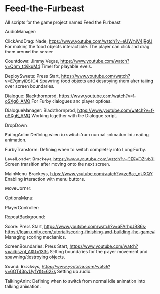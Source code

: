 # Feed-the-Furbeast
All scripts for the game project named Feed the Furbeast

AudioManager:

ClickAndDrag: Nade, https://www.youtube.com/watch?v=eUWmiV4jRgU
For making the food objects interactable. The player can click and drag them around the screen.

Countdown: Jimmy Vegas, https://www.youtube.com/watch?v=Qhm_t46kuM4
Timer for playable levels.

DeploySweets: Press Start, https://www.youtube.com/watch?v=E7gmylDS1C4
Spawning food objects and destroying them after falling over screen boundaries.

Dialogue: Blackthornprod, https://www.youtube.com/watch?v=f-oSXg6_AMQ
For Furby dialogues and player options.

DialogueManager: Blackthornprod, https://www.youtube.com/watch?v=f-oSXg6_AMQ
Working together with the Dialogue script.

DropDown:

EatingAnim:
Defining when to switch from normal animation into eating animation.

FurbyTransform:
Defining when to switch completely into Long Furby.

LevelLoader: Brackeys, https://www.youtube.com/watch?v=CE9VOZivb3I
Screen transition after moving onto the next screen.

MainMenu: Brackeys, https://www.youtube.com/watch?v=zc8ac_qUXQY
Enabling interaction with menu buttons.

MoveCorner:

OptionsMenu:

PlayerController:

RepeatBackground:

Score: Press Start, https://www.youtube.com/watch?v=aFArhpJB86s; https://learn.unity.com/tutorial/scoring-finishing-and-building-the-game#
Managing scoring mechanics.

ScreenBoundaries: Press Start, https://www.youtube.com/watch?v=ailbszpt_AI&t=133s
Setting boundaries for the player movement and spawning/destroying objects.

Sound: Brackeys, https://www.youtube.com/watch?v=6OT43pvUyfY&t=628s
Setting up audio.

TalkingAnim:
Defining when to switch from normal idle animation into talking animation.
